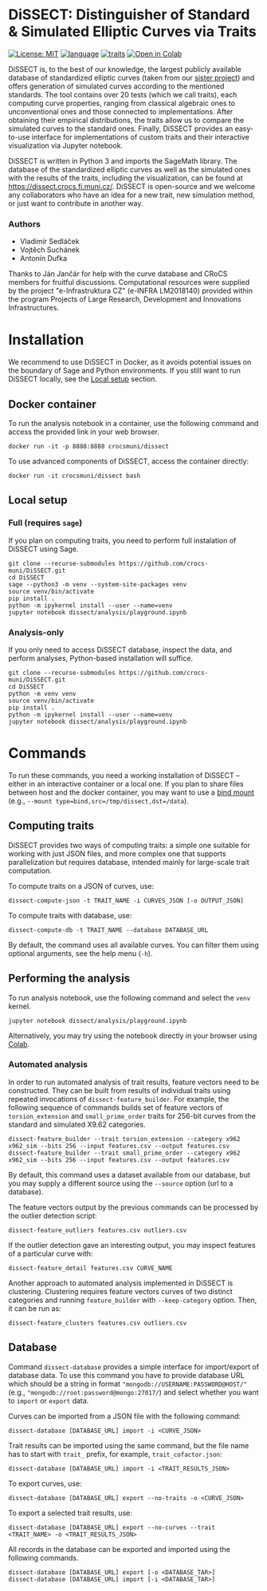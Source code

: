 # DiSSECT: Distinguisher of Standard & Simulated Elliptic Curves via Traits

[![License: MIT](https://img.shields.io/badge/License-MIT-yellow.svg)](https://gitlab.fi.muni.cz/x408178/curve_analyzer/-/blob/master/LICENSE)
[![language](https://badgen.net/badge/language/python,sage/purple?list=/)](https://www.sagemath.org/)
[![traits](https://badgen.net/badge/traits/23/blue)](https://github.com/crocs-muni/DiSSECT/tree/master/dissect/traits)
[![Open in Colab](https://colab.research.google.com/assets/colab-badge.svg)](https://colab.research.google.com/github/crocs-muni/DiSSECT/blob/master/dissect/analysis/playground.ipynb#offline=1)

DiSSECT is, to the best of our knowledge, the largest publicly available database of standardized elliptic curves (taken from our [sister project](https://neuromancer.sk/std/)) and offers generation of simulated curves according to the mentioned standards. The tool contains over 20 tests (which we call traits), each computing curve properties, ranging from classical algebraic ones to unconventional ones and those connected to implementations. After obtaining their empirical distributions, the traits allow us to compare the simulated curves to the standard ones. Finally, DiSSECT provides an easy-to-use interface for implementations of custom traits and their interactive visualization via Jupyter notebook.

DiSSECT is written in Python 3 and imports the SageMath library. The database of the standardized elliptic curves as well as the simulated ones with the results of the traits, including the visualization, can be found at https://dissect.crocs.fi.muni.cz/. DiSSECT is open-source and we welcome any collaborators who have an idea for a new trait, new simulation method, or just want to contribute in another way.

### Authors

- Vladimír Sedláček
- Vojtěch Suchánek
- Antonín Dufka

Thanks to Ján Jančár for help with the curve database and CRoCS members for fruitful discussions. Computational resources were supplied by the project "e-Infrastruktura CZ" (e-INFRA LM2018140) provided within the program Projects of Large Research, Development and Innovations Infrastructures.

# Installation

We recommend to use DiSSECT in Docker, as it avoids potential issues on the boundary of Sage and Python environments. If you still want to run DiSSECT locally, see the [Local setup](#local-setup) section.

## Docker container

To run the analysis notebook in a container, use the following command and access the provided link in your web browser.

```shell
docker run -it -p 8888:8888 crocsmuni/dissect
```

To use advanced components of DiSSECT, access the container directly:

```shell
docker run -it crocsmuni/dissect bash
```

## Local setup

### Full (requires `sage`)

If you plan on computing traits, you need to perform full instalation of DiSSECT using Sage.

```shell
git clone --recurse-submodules https://github.com/crocs-muni/DiSSECT.git
cd DiSSECT
sage --python3 -m venv --system-site-packages venv
source venv/bin/activate
pip install .
python -m ipykernel install --user --name=venv
jupyter notebook dissect/analysis/playground.ipynb
```

### Analysis-only

If you only need to access DiSSECT database, inspect the data, and perform analyses, Python-based installation will suffice.

```shell
git clone --recurse-submodules https://github.com/crocs-muni/DiSSECT.git
cd DiSSECT
python -m venv venv
source venv/bin/activate
pip install .
python -m ipykernel install --user --name=venv
jupyter notebook dissect/analysis/playground.ipynb
```

# Commands

To run these commands, you need a working installation of DiSSECT – either in an interactive container or a local one. If you plan to share files between host and the docker container, you may want to use a [bind mount](https://docs.docker.com/storage/bind-mounts/) (e.g., `--mount type=bind,src=/tmp/dissect,dst=/data`).

## Computing traits

DiSSECT provides two ways of computing traits: a simple one suitable for working with just JSON files, and more complex one that supports parallelization but requires database, intended mainly for large-scale trait computation.

To compute traits on a JSON of curves, use:
```shell
dissect-compute-json -t TRAIT_NAME -i CURVES_JSON [-o OUTPUT_JSON]
```

To compute traits with database, use:
```shell
dissect-compute-db -t TRAIT_NAME --database DATABASE_URL
```
By default, the command uses all available curves. You can filter them using optional arguments, see the help menu (`-h`).

## Performing the analysis

To run analysis notebook, use the following command and select the `venv` kernel.
```
jupyter notebook dissect/analysis/playground.ipynb
```
Alternatively, you may try using the notebook directly in your browser using [Colab](https://colab.research.google.com/github/crocs-muni/DiSSECT/blob/master/dissect/analysis/playground.ipynb#offline=1).

### Automated analysis

In order to run automated analysis of trait results, feature vectors need to be constructed. They can be built from results of individual traits using repeated invocations of `dissect-feature_builder`. For example, the following sequence of commands builds set of feature vectors of `torsion_extension` and `small_prime_order` traits for 256-bit curves from the standard and simulated X9.62 categories.
```shell
dissect-feature_builder --trait torsion_extension --category x962 x962_sim --bits 256 --input features.csv --output features.csv
dissect-feature_builder --trait small_prime_order --category x962 x962_sim --bits 256 --input features.csv --output features.csv
```
By default, this command uses a dataset available from our database, but you may supply a different source using the `--source` option (url to a database).

The feature vectors output by the previous commands can be processed by the outlier detection script:
```shell
dissect-feature_outliers features.csv outliers.csv
```

If the outlier detection gave an interesting output, you may inspect features of a particular curve with:
```shell
dissect-feature_detail features.csv CURVE_NAME
```

Another approach to automated analysis implemented in DiSSECT is clustering. Clustering requires feature vectors curves of two distinct categories and running `feature_builder` with `--keep-category` option. Then, it can be run as:
```shell
dissect-feature_clusters features.csv outliers.csv
```

## Database

Command `dissect-database` provides a simple interface for import/export of database data. To use this command you have to provide database URL which should be a string in format `"mongodb://USERNAME:PASSWORD@HOST/"` (e.g., `"mongodb://root:password@mongo:27017/`) and select whether you want to `import` or `export` data.

Curves can be imported from a JSON file with the following command:
```shell
dissect-database [DATABASE_URL] import -i <CURVE_JSON>
```

Trait results can be imported using the same command, but the file name has to start with `trait_` prefix, for example, `trait_cofactor.json`:
```shell
dissect-database [DATABASE_URL] import -i <TRAIT_RESULTS_JSON>
```

To export curves, use:
```shell
dissect-database [DATABASE_URL] export --no-traits -o <CURVE_JSON>
```

To export a selected trait results, use:
```shell
dissect-database [DATABASE_URL] export --no-curves --trait <TRAIT_NAME> -o <TRAIT_RESULTS_JSON>
```

All records in the database can be exported and imported using the following commands.
```shell
dissect-database [DATABASE_URL] export [-o <DATABASE_TAR>]
dissect-database [DATABASE_URL] import [-i <DATABASE_TAR>]
```